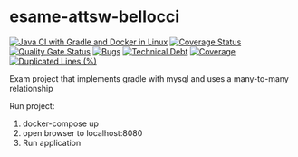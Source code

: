 # esame-attsw-bellocci
[![Java CI with Gradle and Docker in Linux](https://github.com/Bellocci/esame-attsw-bellocci/actions/workflows/gradle.yml/badge.svg)](https://github.com/Bellocci/esame-attsw-bellocci/actions/workflows/gradle.yml)
[![Coverage Status](https://coveralls.io/repos/github/Bellocci/esame-attsw-bellocci/badge.svg?branch=master)](https://coveralls.io/github/Bellocci/esame-attsw-bellocci?branch=master)
[![Quality Gate Status](https://sonarcloud.io/api/project_badges/measure?project=Bellocci_esame-attsw-bellocci&metric=alert_status)](https://sonarcloud.io/dashboard?id=Bellocci_esame-attsw-bellocci)
[![Bugs](https://sonarcloud.io/api/project_badges/measure?project=Bellocci_esame-attsw-bellocci&metric=bugs)](https://sonarcloud.io/dashboard?id=Bellocci_esame-attsw-bellocci)
[![Technical Debt](https://sonarcloud.io/api/project_badges/measure?project=Bellocci_esame-attsw-bellocci&metric=sqale_index)](https://sonarcloud.io/dashboard?id=Bellocci_esame-attsw-bellocci)
[![Coverage](https://sonarcloud.io/api/project_badges/measure?project=Bellocci_esame-attsw-bellocci&metric=coverage)](https://sonarcloud.io/dashboard?id=Bellocci_esame-attsw-bellocci)
[![Duplicated Lines (%)](https://sonarcloud.io/api/project_badges/measure?project=Bellocci_esame-attsw-bellocci&metric=duplicated_lines_density)](https://sonarcloud.io/dashboard?id=Bellocci_esame-attsw-bellocci)

Exam project that implements gradle with mysql and uses a many-to-many relationship

Run project:

  1. docker-compose up
  2. open browser to localhost:8080
  3. Run application
